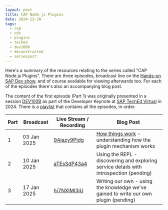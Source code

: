 ```yaml
---
layout: post
title: CAP Node.js Plugins
date: 2024-12-30
tags:
  - cap
  - cds
  - plugins
  - teched
  - dev100b
  - deconstructed
  - seriespost
---
```

Here's a summary of the resources relating to the series called "CAP Node.js Plugins". There are three episodes, broadcast live on the [Hands-on SAP Dev show][31], and of course available for viewing afterwards too. For each of the episodes there's also an accompanying blog post.

The content of the first episode (Part 1) was originally presented in a session [DEV100B][33] as part of the Developer Keynote at [SAP TechEd Virtual][34] in 2024. There is a [playlist][32] that contains all the episodes, in order.

Part|Broadcast|Live Stream / Recording|Blog Post
-|-|-|-
1|03 Jan 2025|[9Ajazy9Pidg][1]|[How things work][11] - understanding how the plugin mechanism works
2|10 Jan 2025|[aTEsSdP43a4][2]|Using the REPL - discovering and exploring service details with introspection (pending)
3|17 Jan 2025|[hi7NXlMl3iU][3]|Writing our own - using the knowledge we've gained to write our own plugin (pending)

[1]: https://www.youtube.com/watch?v=9Ajazy9Pidg
[2]: https://www.youtube.com/watch?v=aTEsSdP43a4
[3]: https://www.youtube.com/watch?v=hi7NXlMl3iU

[11]: /blog/posts/2024/10/05/cap-node.js-plugins-part-1-how-things-work/
[31]: https://community.sap.com/t5/technology-blogs-by-sap/hands-on-sap-dev-with-qmacro-onwards-and-upwards/ba-p/13396497
[32]: https://www.youtube.com/playlist?list=PL6RpkC85SLQDwzbi9eVuMStRlpVMBqidQ
[33]: https://www.sap.com/events/teched/virtual/flow/sap/te24/catalog/page/catalog/session/1723584532995001g7Xm
[34]: https://www.sap.com/events/teched/virtual/flow/sap/te24/catalog/page/catalog
